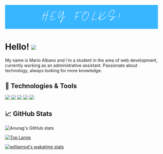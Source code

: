 <img src="./img/img1.png" justify-content="center" width= "auto" height= "auto">

# Hello! <img src="https://raw.githubusercontent.com/MartinHeinz/MartinHeinz/master/wave.gif" width="30px">

My name is Mario Albano and i'm a student in the area of web development, currently working as an administrative assistant. Passionate about technology, always looking for more knowledge.

## 🔧 Technologies & Tools
![](https://img.shields.io/badge/JavaScript-F7DF1E?style=for-the-badge&logo=javascript&logoColor=black)
![](https://img.shields.io/badge/HTML5-E34F26?style=for-the-badge&logo=html5&logoColor=white)
![](https://img.shields.io/badge/CSS3-1572B6?style=for-the-badge&logo=css3&logoColor=white)
![](https://img.shields.io/badge/React-20232A?style=for-the-badge&logo=react&logoColor=61DAFB)
![](https://img.shields.io/badge/Bootstrap-563D7C?style=for-the-badge&logo=bootstrap&logoColor=white)


## &#x1f4c8; GitHub Stats
![Anurag's GitHub stats](https://github-readme-stats.vercel.app/api?username=MarioAlbano&theme=algolia&show_icons=true)

[![Top Langs](https://github-readme-stats.vercel.app/api/top-langs/?username=MarioAlbano&layout=compact)](https://github.com/anuraghazra/github-readme-stats)

[![willianrod's wakatime stats](https://github-readme-stats.vercel.app/api/wakatime?username=MarioAlbano&v=2)](https://github.com/anuraghazra/github-readme-stats)
